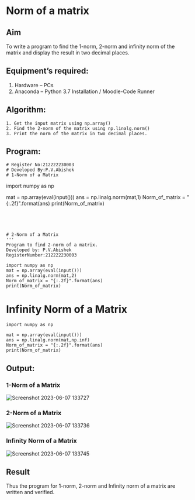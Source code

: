 # Norm of a matrix
## Aim
To write a program to find the 1-norm, 2-norm and infinity norm of the matrix and display the result in two decimal places.
## Equipment’s required:
1.	Hardware – PCs
2.	Anaconda – Python 3.7 Installation / Moodle-Code Runner
## Algorithm:
	1. Get the input matrix using np.array()   
    2. Find the 2-norm of the matrix using np.linalg.norm()
	3. Print the norm of the matrix in two decimal places.
## Program:
```
# Register No:212222230003
# Developed By:P.V.Abishek
# 1-Norm of a Matrix
```
import numpy as np

mat = np.array(eval(input()))
ans = np.linalg.norm(mat,1)
Norm_of_matrix = "{:.2f}".format(ans)
print(Norm_of_matrix)
```




# 2-Norm of a Matrix
'''
Program to find 2-norm of a matrix.
Developed by: P.V.Abishek
RegisterNumber:212222230003 

import numpy as np
mat = np.array(eval(input()))
ans = np.linalg.norm(mat,2)
Norm_of_matrix = "{:.2f}".format(ans)
print(Norm_of_matrix)

```

# Infinity Norm of a Matrix
```
import numpy as np

mat = np.array(eval(input()))
ans = np.linalg.norm(mat,np.inf)
Norm_of_matrix = "{:.2f}".format(ans)
print(Norm_of_matrix)
```

## Output:
### 1-Norm of a Matrix
![Screenshot 2023-06-07 133727](https://github.com/pvabishek/Norm-of-a-matrix/assets/119405626/44d857b9-4569-499d-8cbe-dc4de54dbc3c)

### 2-Norm of a Matrix
![Screenshot 2023-06-07 133736](https://github.com/pvabishek/Norm-of-a-matrix/assets/119405626/0b2660c1-f87b-4602-96fa-ba1edee6d74f)


### Infinity Norm of a Matrix
![Screenshot 2023-06-07 133745](https://github.com/pvabishek/Norm-of-a-matrix/assets/119405626/1a3c4522-d824-44a9-8e42-a4103bb45c4c)

## Result
Thus the program for 1-norm, 2-norm and Infinity norm of a matrix are written and verified.
